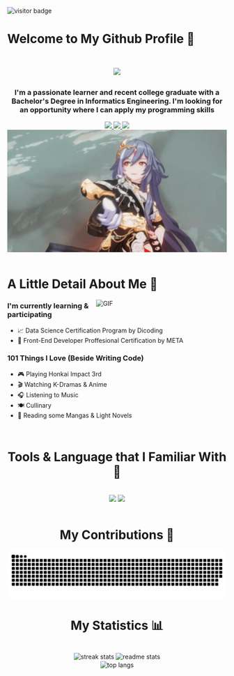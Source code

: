 ![visitor badge](https://visitor-badge.laobi.icu/badge?page_id=adityafajri.adityafajri.visitor-badge&left_color=%2312060Cff&right_color=%23C01C12ff)

# Welcome to My Github Profile 👋

<h1 align="center">
    <img src="https://readme-typing-svg.herokuapp.com/?font=Righteous&size=35&center=true&vCenter=true&width=500&height=70&duration=4000&color=C01C12ff&lines=Hello+There!;+My+Name+is+Aditya+Fajri!;" />
</h1>

<h3 align="center">I'm a passionate learner and recent college graduate with a Bachelor's Degree in Informatics Engineering. I'm looking for an opportunity where I can apply my programming skills</h3>
<div align="center">
  <a href="https://fb.com/gonsaiki" target="_blank">
    <img src="https://img.shields.io/badge/Facebook-1877F2?style=for-the-badge&logo=facebook&logoColor=white" target="_blank" />
  </a>
  <a href="mailto:adityafajrimelinianto@gmail.com">
    <img src="https://img.shields.io/badge/Gmail-333333?style=for-the-badge&logo=gmail&logoColor=red" />
  </a>
  <a href="https://linkedin.com/in/adityafajri" target="_blank">
    <img src="https://img.shields.io/badge/LinkedIn-0077B5?style=for-the-badge&logo=linkedin&logoColor=white" target="_blank" />
  </a>

</div>
<div align="center">
<img hight="300" width="700" alt="GIF" align="center" src="https://raw.githubusercontent.com/adityafajri/adityafajri/main/assets/gif/Fu%20Hau%20Honkai%20Impact3rd%20GIF%20-%20Fu%20Hau%20Honkai%20Impact3rd%20Honkai%20-%20Discover%20%26%20Share%20GIFs.gif">
</div><br>

# A Little Detail About Me 💬
<img hight="200" width="300" alt="GIF" align="right" src="https://github.com/adityafajri/adityafajri/blob/main/assets/gif/tumblr_2296da1bbcd622cd1984d1bf900b6146_72dcfd6d_640.gif">

### I'm currently learning & participating
- 📈 Data Science Certification Program by Dicoding
- 🚀 Front-End Developer Proffesional Certification by META

### 101 Things I Love (Beside Writing Code)
- 🎮 Playing Honkai Impact 3rd
- 🎬 Watching K-Dramas & Anime
- 🎧 Listening to Music
- 🍽️ Cullinary
- 📑 Reading some Mangas & Light Novels
<br>

<h1 align="center">Tools & Language that I Familiar With 🔨</h1>
<br/>
<div align="center">
    <img src="https://skillicons.dev/icons?i=react,bootstrap,html,css,vscode,github,figma,git" />
    <img src="https://skillicons.dev/icons?i=nodejs,python,javascript,c,java,mysql" /><br>
</div>
<br/>
<div align="center">
  <h1>My Contributions 📝</h1>
   <img alt="snake eating my contributions" src="https://raw.githubusercontent.com/adityafajri/adityafajri/output/github-contribution-grid-snake.svg" />
  <br/>
</div>
<h1 align="center">My Statistics 📊</h1>
<br>
<div align=center>
  <img width=390 src="https://streak-stats.demolab.com/?user=adityafajri&count_private=true&theme=react&border_radius=10" alt="streak stats"/>
  <img width=390 src="https://github-readme-stats.vercel.app/api?username=adityafajri&count_private=true&show_icons=true&theme=react&rank_icon=github&border_radius=10" alt="readme stats" />
  <br/>
  <img width=325 align="center" src="https://github-readme-stats.vercel.app/api/top-langs/?username=adityafajri&langs_count=8&layout=compact&theme=react&border_radius=10&size_weight=0.5&count_weight=0.5&exclude_repo=github-readme-stats" alt="top langs" />
</div>
<br/>
